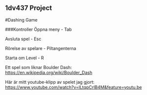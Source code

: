 ## 1dv437 Project

#Dashing Game

###Kontroller
Öppna meny - Tab

Avsluta spel - Esc

Rörelse av spelare - Piltangenterna

Starta om Level - R

Ett spel som liknar Boulder Dash: https://en.wikipedia.org/wiki/Boulder_Dash

Här är mitt youtube-klipp av spelet jag gjort:
https://www.youtube.com/watch?v=ILtqpCrIB4M&feature=youtu.be
